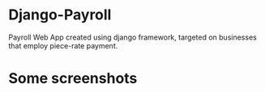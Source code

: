 # Django-Payroll
Payroll Web App created using django framework, targeted on businesses that employ piece-rate payment.

# Some screenshots
  
 
